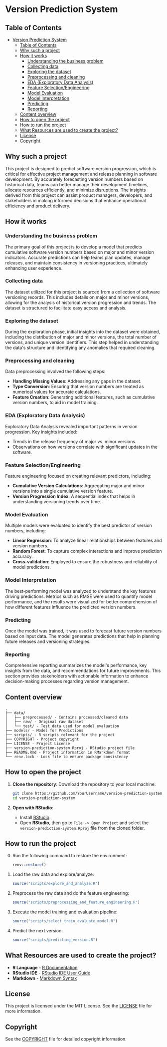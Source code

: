 # Version Prediction System

## Table of Contents

- [Version Prediction System](#version-prediction-system)
  - [Table of Contents](#table-of-contents)
  - [Why such a project](#why-such-a-project)
  - [How it works](#how-it-works)
    - [Understanding the business problem](#understanding-the-business-problem)
    - [Collecting data](#collecting-data)
    - [Exploring the dataset](#exploring-the-dataset)
    - [Preprocessing and cleaning](#preprocessing-and-cleaning)
    - [EDA (Exploratory Data Analysis)](#eda-exploratory-data-analysis)
    - [Feature Selection/Engineering](#feature-selectionengineering)
    - [Model Evaluation](#model-evaluation)
    - [Model Interpretation](#model-interpretation)
    - [Predicting](#predicting)
    - [Reporting](#reporting)
  - [Content overview](#content-overview)
  - [How to open the project](#how-to-open-the-project)
  - [How to run the project](#how-to-run-the-project)
  - [What Resources are used to create the project?](#what-resources-are-used-to-create-the-project)
  - [License](#license)
  - [Copyright](#copyright)

## Why such a project

This project is designed to predict software version progression, which is critical for effective project management and release planning in software development. By accurately forecasting version numbers based on historical data, teams can better manage their development timelines, allocate resources efficiently, and minimize disruptions. The insights derived from this project can assist product managers, developers, and stakeholders in making informed decisions that enhance operational efficiency and product delivery.

## How it works

### Understanding the business problem

The primary goal of this project is to develop a model that predicts cumulative software version numbers based on major and minor version indicators. Accurate predictions can help teams plan updates, manage releases, and maintain consistency in versioning practices, ultimately enhancing user experience.

### Collecting data

The dataset utilized for this project is sourced from a collection of software versioning records. This includes details on major and minor versions, allowing for the analysis of historical version progression and trends. The dataset is structured to facilitate easy access and analysis.

### Exploring the dataset

During the exploration phase, initial insights into the dataset were obtained, including the distribution of major and minor versions, the total number of versions, and unique version identifiers. This step helped in understanding the data's structure and identifying any anomalies that required cleaning.

### Preprocessing and cleaning

Data preprocessing involved the following steps:
- **Handling Missing Values**: Addressing any gaps in the dataset.
- **Type Conversion**: Ensuring that version numbers are treated as numerical values for accurate calculations.
- **Feature Creation**: Generating additional features, such as cumulative version numbers, to aid in model training.

### EDA (Exploratory Data Analysis)

Exploratory Data Analysis revealed important patterns in version progression. Key insights included:
- Trends in the release frequency of major vs. minor versions.
- Observations on how versions correlate with significant updates in the software.

### Feature Selection/Engineering

Feature engineering focused on creating relevant predictors, including:
- **Cumulative Version Calculations**: Aggregating major and minor versions into a single cumulative version feature.
- **Version Progression Index**: A sequential index that helps in understanding versioning trends over time.

### Model Evaluation

Multiple models were evaluated to identify the best predictor of version numbers, including:
- **Linear Regression**: To analyze linear relationships between features and version numbers.
- **Random Forest**: To capture complex interactions and improve prediction accuracy.
- **Cross-validation**: Employed to ensure the robustness and reliability of model predictions.

### Model Interpretation

The best-performing model was analyzed to understand the key features driving predictions. Metrics such as RMSE were used to quantify model performance, and the results were visualized for better comprehension of how different features influence the predicted version numbers.

### Predicting

Once the model was trained, it was used to forecast future version numbers based on input data. The model generates predictions that help in planning future releases and versioning strategies.

### Reporting

Comprehensive reporting summarizes the model's performance, key insights from the data, and recommendations for future improvements. This section provides stakeholders with actionable information to enhance decision-making processes regarding version management.

## Content overview

    .
    ├── data/
    │   ├── preprocessed/ - Contains processed/cleaned data
    │   ├── raw/ - Original raw dataset
    │   └── test/ - Test data used for model evaluation
    ├── models/ - Model for Predictions
    ├── scripts/ - R scripts relevant for the project
    ├── COPYRIGHT - Project copyright
    ├── LICENSE - Project License
    ├── version-prediction-system.Rproj - RStudio project file
    ├── README.Rmd - Project information in RMarkdown format
    └── renv.lock - Lock file to ensure package consistency

## How to open the project

1. **Clone the repository**:
   Download the repository to your local machine:
   ```bash
   git clone https://github.com/YourUsername/version-prediction-system.git
   cd version-prediction-system
   ```

2. **Open with RStudio**:
   - Install [RStudio](https://posit.co/download/rstudio-desktop/).
   - Open **RStudio**, then go to `File -> Open Project` and select the `version-prediction-system.Rproj` file from the cloned folder.

## How to run the project

0. Run the following command to restore the environment:
   ```r
   renv::restore()
   ```

1. Load the raw data and explore/analyze:
   ```r
   source("scripts/explore_and_analyze.R")
   ```

2. Preprocess the raw data and do the feature engineering:
   ```r
   source("scripts/preprocessing_and_feature_engineering.R")
   ```

3. Execute the model training and evaluation pipeline:
   ```r
   source("scripts/select_train_evaluate_model.R")
   ```

4. Predict the next version:
   ```r
   source("scripts/predicting_version.R")
   ```

## What Resources are used to create the project?

* **R Language** - [R Documentation](https://www.r-project.org/other-docs.html)
* **RStudio IDE** - [RStudio IDE User Guide](https://docs.posit.co/ide/user/)
* **Markdown** - [Markdown Syntax](https://www.markdownguide.org/basic-syntax/)

## License

This project is licensed under the MIT License. See the [LICENSE](LICENSE) file for more information.

## Copyright

See the [COPYRIGHT](COPYRIGHT) file for detailed copyright information.
